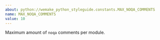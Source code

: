 ```yaml
---
about: python://wemake_python_styleguide.constants.MAX_NOQA_COMMENTS
name: MAX_NOQA_COMMENTS
value: 10
---
```


Maximum amount of `noqa` comments per module.